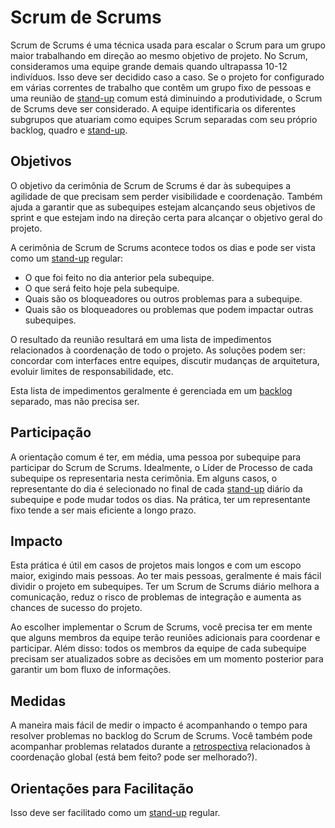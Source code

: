 # Scrum de Scrums

Scrum de Scrums é uma técnica usada para escalar o Scrum para um grupo maior trabalhando em direção ao mesmo objetivo de projeto. No Scrum, consideramos uma equipe grande demais quando ultrapassa 10-12 indivíduos. Isso deve ser decidido caso a caso. Se o projeto for configurado em várias correntes de trabalho que contêm um grupo fixo de pessoas e uma reunião de [stand-up](../../core-expectations/README.md) comum está diminuindo a produtividade, o Scrum de Scrums deve ser considerado. A equipe identificaria os diferentes subgrupos que atuariam como equipes Scrum separadas com seu próprio backlog, quadro e [stand-up](../../core-expectations/README.md).

## Objetivos

O objetivo da cerimônia de Scrum de Scrums é dar às subequipes a agilidade de que precisam sem perder visibilidade e coordenação. Também ajuda a garantir que as subequipes estejam alcançando seus objetivos de sprint e que estejam indo na direção certa para alcançar o objetivo geral do projeto.

A cerimônia de Scrum de Scrums acontece todos os dias e pode ser vista como um [stand-up](../../core-expectations/README.md) regular:

- O que foi feito no dia anterior pela subequipe.
- O que será feito hoje pela subequipe.
- Quais são os bloqueadores ou outros problemas para a subequipe.
- Quais são os bloqueadores ou problemas que podem impactar outras subequipes.

O resultado da reunião resultará em uma lista de impedimentos relacionados à coordenação de todo o projeto. As soluções podem ser: concordar com interfaces entre equipes, discutir mudanças de arquitetura, evoluir limites de responsabilidade, etc.

Esta lista de impedimentos geralmente é gerenciada em um [backlog](../backlog-management/README.md) separado, mas não precisa ser.

## Participação

A orientação comum é ter, em média, uma pessoa por subequipe para participar do Scrum de Scrums. Idealmente, o Líder de Processo de cada subequipe os representaria nesta cerimônia. Em alguns casos, o representante do dia é selecionado no final de cada [stand-up](../../core-expectations/README.md) diário da subequipe e pode mudar todos os dias. Na prática, ter um representante fixo tende a ser mais eficiente a longo prazo.

## Impacto

Esta prática é útil em casos de projetos mais longos e com um escopo maior, exigindo mais pessoas. Ao ter mais pessoas, geralmente é mais fácil dividir o projeto em subequipes. Ter um Scrum de Scrums diário melhora a comunicação, reduz o risco de problemas de integração e aumenta as chances de sucesso do projeto.

Ao escolher implementar o Scrum de Scrums, você precisa ter em mente que alguns membros da equipe terão reuniões adicionais para coordenar e participar. Além disso: todos os membros da equipe de cada subequipe precisam ser atualizados sobre as decisões em um momento posterior para garantir um bom fluxo de informações.

## Medidas

A maneira mais fácil de medir o impacto é acompanhando o tempo para resolver problemas no backlog do Scrum de Scrums. Você também pode acompanhar problemas relatados durante a [retrospectiva](../../core-expectations/README.md) relacionados à coordenação global (está bem feito? pode ser melhorado?).

## Orientações para Facilitação

Isso deve ser facilitado como um [stand-up](../../core-expectations/README.md) regular.
